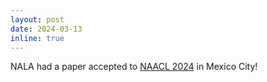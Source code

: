 ```yaml
---
layout: post
date: 2024-03-13
inline: true
---
```


NALA had a paper accepted to <a href="https://2024.naacl.org" target="_blank">NAACL 2024</a> in Mexico City!
